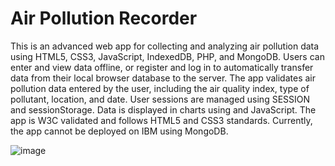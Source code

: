 # Air Pollution Recorder
This is an advanced web app for collecting and analyzing air pollution data using HTML5, CSS3, JavaScript, IndexedDB, PHP, and MongoDB. Users can enter and view data offline, or register and log in to automatically transfer data from their local browser database to the server. The app validates air pollution data entered by the user, including the air quality index, type of pollutant, location, and date. User sessions are managed using SESSION and sessionStorage. Data is displayed in charts using <canvas> and JavaScript. The app is W3C validated and follows HTML5 and CSS3 standards. Currently, the app cannot be deployed on IBM using MongoDB.

![image](https://user-images.githubusercontent.com/83553257/225884115-1bf65020-8512-4b8c-bc37-ae068fde82a8.png)

